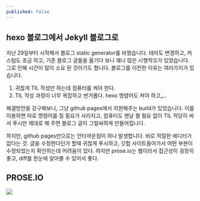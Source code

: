 ```yaml
---
published: false
---
```


## hexo 블로그에서 Jekyll 블로그로
지난 29일부터 시작해서 블로그 static generator를 바꿨습니다. 테마도 변경하고, 커스텀도 조금 하고, 기존 블로그 글들을 옮기다 보니 꽤나 많은 시행착오가 있었습니다. 그로 인해 시간이 많이 소요 된 것이기도 합니다. 블로그를 이전한 이유는 여러가지가 있습니다.

1. 귀찮게 TIL 작성만 하는데 컴퓨터를 켜야 한다.
2. TIL 작성 과정이 너무 복잡하고 번거롭다. hexo 명령어도 쳐야 하고,,..

해결방안을 강구해보니, 그냥 github pages에서 지원해주는 build가 있었습니다.
이를 이용하면 따로 명령어를 칠 필요가 사라지고, 컴퓨터도 맨날 켤 필요 없이 TIL 적당히 써서 푸시만 제대로 해 주면 블로그 글이 그럴싸하게 만들어집니다.

하지만, github pages만으로는 안타까운점이 하나 발생합니다. 바로 적절한 에디터가 없다는 것. 글을 수정한다던가 할때 귀찮게 푸시하고, 깃헙 사이트들어가서 어떤 부분이 수정되었는지 확인하는데 어려움이 있다. 하지만 prose.io는 웹이라서 접근성이 굉장히 좋고, diff를 한눈에 알아볼 수 있어서 좋다.

## PROSE.IO
![](https://miro.medium.com/max/1000/0*gezff_WiS3JlCIfJ.jpg)